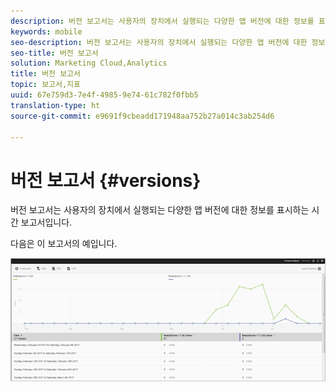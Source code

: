 ```yaml
---
description: 버전 보고서는 사용자의 장치에서 실행되는 다양한 앱 버전에 대한 정보를 표시하는 시간 보고서입니다.
keywords: mobile
seo-description: 버전 보고서는 사용자의 장치에서 실행되는 다양한 앱 버전에 대한 정보를 표시하는 시간 보고서입니다.
seo-title: 버전 보고서
solution: Marketing Cloud,Analytics
title: 버전 보고서
topic: 보고서,지표
uuid: 67e759d3-7e4f-4985-9e74-61c782f0fbb5
translation-type: ht
source-git-commit: e9691f9cbeadd171948aa752b27a014c3ab254d6

---
```



# 버전 보고서 {#versions}

버전 보고서는 사용자의 장치에서 실행되는 다양한 앱 버전에 대한 정보를 표시하는 시간 보고서입니다.

다음은 이 보고서의 예입니다.

![](assets/report_versions.png)

